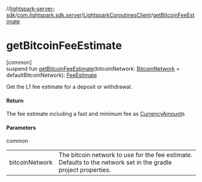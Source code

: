 //[lightspark-server-sdk](../../../index.md)/[com.lightspark.sdk.server](../index.md)/[LightsparkCoroutinesClient](index.md)/[getBitcoinFeeEstimate](get-bitcoin-fee-estimate.md)

# getBitcoinFeeEstimate

[common]\
suspend fun [getBitcoinFeeEstimate](get-bitcoin-fee-estimate.md)(bitcoinNetwork: [BitcoinNetwork](../../com.lightspark.sdk.server.model/-bitcoin-network/index.md) = defaultBitcoinNetwork): [FeeEstimate](../../com.lightspark.sdk.server.model/-fee-estimate/index.md)

Get the L1 fee estimate for a deposit or withdrawal.

#### Return

The fee estimate including a fast and minimum fee as [CurrencyAmount](../../com.lightspark.sdk.server.model/-currency-amount/index.md)s

#### Parameters

common

| | |
|---|---|
| bitcoinNetwork | The bitcoin network to use for the fee estimate. Defaults to the network set in the gradle     project properties. |
